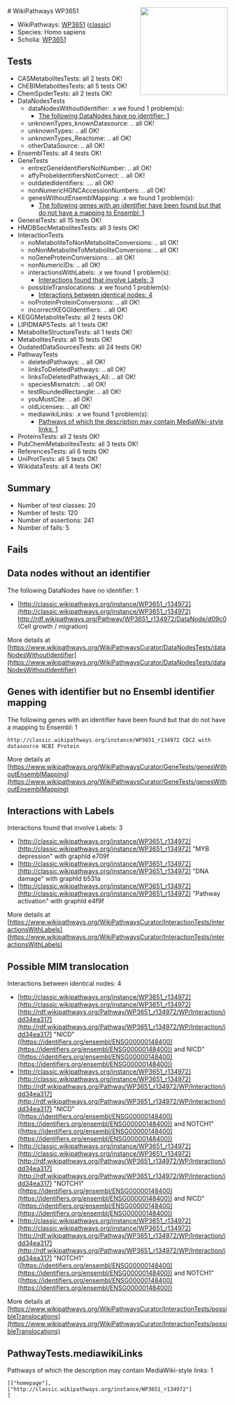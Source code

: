 <img style="float: right; width: 200px" src="https://upload.wikimedia.org/wikipedia/commons/thumb/8/83/Wplogo_with_text_500.png/640px-Wplogo_with_text_500.png" />
# WikiPathways WP3651

* WikiPathways: [WP3651](https://wikipathways.org/pathways/WP3651) ([classic](https://classic.wikipathways.org/instance/WP3651))
* Species: Homo sapiens
* Scholia: [WP3651](https://scholia.toolforge.org/wikipathways/WP3651)
## Tests
* CASMetabolitesTests: all 2 tests OK!
* ChEBIMetabolitesTests: all 5 tests OK!
* ChemSpiderTests: all 2 tests OK!
* DataNodesTests
    * dataNodesWithoutIdentifier: .x we found 1 problem(s):
        * [The following DataNodes have no identifier: 1](#d2d32fa0)
    * unknownTypes_knownDatasource: .. all OK!
    * unknownTypes: .. all OK!
    * unknownTypes_Reactome: .. all OK!
    * otherDataSource: .. all OK!
* EnsemblTests: all 4 tests OK!
* GeneTests
    * entrezGeneIdentifiersNotNumber: .. all OK!
    * affyProbeIdentifiersNotCorrect: .. all OK!
    * outdatedIdentifiers: .... all OK!
    * nonNumericHGNCAccessionNumbers: .. all OK!
    * genesWithoutEnsemblMapping: .x we found 1 problem(s):
        * [The following genes with an identifier have been found but that do not have a mapping to Ensembl: 1](#40286d83)
* GeneralTests: all 15 tests OK!
* HMDBSecMetabolitesTests: all 3 tests OK!
* InteractionTests
    * noMetaboliteToNonMetaboliteConversions: .. all OK!
    * noNonMetaboliteToMetaboliteConversions: .. all OK!
    * noGeneProteinConversions: .. all OK!
    * nonNumericIDs: .. all OK!
    * interactionsWithLabels: .x we found 1 problem(s):
        * [Interactions found that involve Labels: 3](#630d267a)
    * possibleTranslocations: .x we found 1 problem(s):
        * [Interactions between identical nodes: 4](#1c118209)
    * noProteinProteinConversions: .. all OK!
    * incorrectKEGGIdentifiers: .. all OK!
* KEGGMetaboliteTests: all 2 tests OK!
* LIPIDMAPSTests: all 1 tests OK!
* MetaboliteStructureTests: all 1 tests OK!
* MetabolitesTests: all 15 tests OK!
* OudatedDataSourcesTests: all 24 tests OK!
* PathwayTests
    * deletedPathways: .. all OK!
    * linksToDeletedPathways: .. all OK!
    * linksToDeletedPathways_All: .. all OK!
    * speciesMismatch: .. all OK!
    * testRoundedRectangle: .. all OK!
    * youMustCite: .. all OK!
    * oldLicenses: .. all OK!
    * mediawikiLinks: .x we found 1 problem(s):
        * [Pathways of which the description may contain MediaWiki-style links: 1](#da69cf45)
* ProteinsTests: all 2 tests OK!
* PubChemMetabolitesTests: all 3 tests OK!
* ReferencesTests: all 6 tests OK!
* UniProtTests: all 5 tests OK!
* WikidataTests: all 4 tests OK!


## Summary

* Number of test classes: 20
* Number of tests: 120
* Number of assertions: 241
* Number of fails: 5

## Fails

<a name="d2d32fa0" />

## Data nodes without an identifier

The following DataNodes have no identifier: 1

* [http://classic.wikipathways.org/instance/WP3651_r134972](http://classic.wikipathways.org/instance/WP3651_r134972) http://rdf.wikipathways.org/Pathway/WP3651_r134972/DataNode/d09c0 (Cell growth / migration)


More details at [https://www.wikipathways.org/WikiPathwaysCurator/DataNodesTests/dataNodesWithoutIdentifier](https://www.wikipathways.org/WikiPathwaysCurator/DataNodesTests/dataNodesWithoutIdentifier)

<a name="40286d83" />

## Genes with identifier but no Ensembl identifier mapping

The following genes with an identifier have been found but that do not have a mapping to Ensembl: 1
```
http://classic.wikipathways.org/instance/WP3651_r134972 CDC2 with datasource NCBI Protein
```

More details at [https://www.wikipathways.org/WikiPathwaysCurator/GeneTests/genesWithoutEnsemblMapping](https://www.wikipathways.org/WikiPathwaysCurator/GeneTests/genesWithoutEnsemblMapping)

<a name="630d267a" />

## Interactions with Labels

Interactions found that involve Labels: 3

* [http://classic.wikipathways.org/instance/WP3651_r134972](http://classic.wikipathways.org/instance/WP3651_r134972) "MYB depression" with graphId e709f
* [http://classic.wikipathways.org/instance/WP3651_r134972](http://classic.wikipathways.org/instance/WP3651_r134972) "DNA damage" with graphId b531a
* [http://classic.wikipathways.org/instance/WP3651_r134972](http://classic.wikipathways.org/instance/WP3651_r134972) "Pathway activation" with graphId e4f9f


More details at [https://www.wikipathways.org/WikiPathwaysCurator/InteractionTests/interactionsWithLabels](https://www.wikipathways.org/WikiPathwaysCurator/InteractionTests/interactionsWithLabels)

<a name="1c118209" />

## Possible MIM translocation

Interactions between identical nodes: 4

* [http://classic.wikipathways.org/instance/WP3651_r134972](http://classic.wikipathways.org/instance/WP3651_r134972) [http://rdf.wikipathways.org/Pathway/WP3651_r134972/WP/Interaction/idd34ea317](http://rdf.wikipathways.org/Pathway/WP3651_r134972/WP/Interaction/idd34ea317) "NICD" ([https://identifiers.org/ensembl/ENSG00000148400](https://identifiers.org/ensembl/ENSG00000148400)) and 
NICD" ([https://identifiers.org/ensembl/ENSG00000148400](https://identifiers.org/ensembl/ENSG00000148400))
* [http://classic.wikipathways.org/instance/WP3651_r134972](http://classic.wikipathways.org/instance/WP3651_r134972) [http://rdf.wikipathways.org/Pathway/WP3651_r134972/WP/Interaction/idd34ea317](http://rdf.wikipathways.org/Pathway/WP3651_r134972/WP/Interaction/idd34ea317) "NICD" ([https://identifiers.org/ensembl/ENSG00000148400](https://identifiers.org/ensembl/ENSG00000148400)) and 
NOTCH1" ([https://identifiers.org/ensembl/ENSG00000148400](https://identifiers.org/ensembl/ENSG00000148400))
* [http://classic.wikipathways.org/instance/WP3651_r134972](http://classic.wikipathways.org/instance/WP3651_r134972) [http://rdf.wikipathways.org/Pathway/WP3651_r134972/WP/Interaction/idd34ea317](http://rdf.wikipathways.org/Pathway/WP3651_r134972/WP/Interaction/idd34ea317) "NOTCH1" ([https://identifiers.org/ensembl/ENSG00000148400](https://identifiers.org/ensembl/ENSG00000148400)) and 
NICD" ([https://identifiers.org/ensembl/ENSG00000148400](https://identifiers.org/ensembl/ENSG00000148400))
* [http://classic.wikipathways.org/instance/WP3651_r134972](http://classic.wikipathways.org/instance/WP3651_r134972) [http://rdf.wikipathways.org/Pathway/WP3651_r134972/WP/Interaction/idd34ea317](http://rdf.wikipathways.org/Pathway/WP3651_r134972/WP/Interaction/idd34ea317) "NOTCH1" ([https://identifiers.org/ensembl/ENSG00000148400](https://identifiers.org/ensembl/ENSG00000148400)) and 
NOTCH1" ([https://identifiers.org/ensembl/ENSG00000148400](https://identifiers.org/ensembl/ENSG00000148400))


More details at [https://www.wikipathways.org/WikiPathwaysCurator/InteractionTests/possibleTranslocations](https://www.wikipathways.org/WikiPathwaysCurator/InteractionTests/possibleTranslocations)

<a name="da69cf45" />

## PathwayTests.mediawikiLinks

Pathways of which the description may contain MediaWiki-style links: 1
```
[["homepage"],
["http://classic.wikipathways.org/instance/WP3651_r134972"]
]
```

